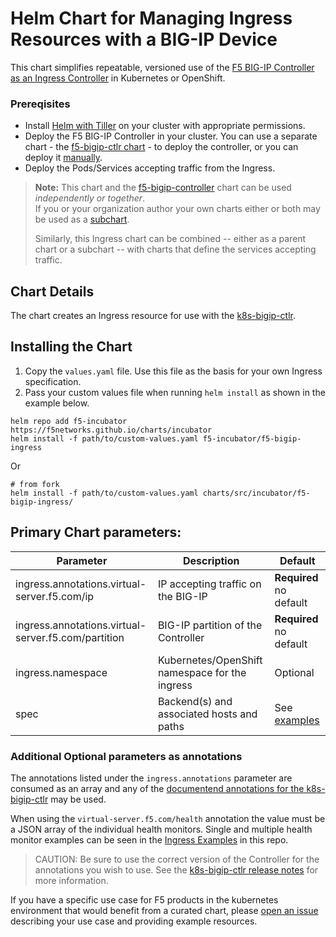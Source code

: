 # Helm Chart for Managing Ingress Resources with a BIG-IP Device

This chart simplifies repeatable, versioned use of the [F5 BIG-IP Controller as an Ingress Controller](http://clouddocs.f5.com/containers/latest/kubernetes/kctlr-k8s-ingress-ctlr.html) in Kubernetes or OpenShift. 

### Prereqisites

- Install [Helm with Tiller](https://docs.helm.sh/using_helm/#installing-helm) on your cluster with appropriate permissions.
- Deploy the F5 BIG-IP Controller in your cluster. You can use a separate chart - the [f5-bigip-ctlr chart](https://github.com/F5Networks/charts/tree/master/src/stable/f5-bigip-ctlr) - to deploy the controller, or you can deploy it [manually](http://clouddocs.f5.com/containers/latest/kubernetes/kctlr-app-install.html). 
- Deploy the Pods/Services accepting traffic from the Ingress.

> **Note:** This chart and the [f5-bigip-controller](https://github.com/recursivelycurious/charts/tree/wip/src/incubator/f5-bigip-ctlr) chart can be used *independently or together*.  
> If you or your organization author your own charts either or both may be used as a [subchart](https://docs.helm.sh/chart_template_guide/#creating-a-subchart).
>
> Similarly, this Ingress chart can be combined -- either as a parent chart or a subchart -- with charts that define the services accepting traffic.

## Chart Details

The chart creates an Ingress resource for use with the [k8s-bigip-ctlr](http://clouddocs.f5.com/containers/latest/kubernetes/index.html).

## Installing the Chart

1. Copy the `values.yaml` file. Use this file as the basis for your own Ingress specification. 
2. Pass your custom values file when running `helm install` as shown in the example below.

```
helm repo add f5-incubator https://f5networks.github.io/charts/incubator
helm install -f path/to/custom-values.yaml f5-incubator/f5-bigip-ingress
```

Or

```
# from fork
helm install -f path/to/custom-values.yaml charts/src/incubator/f5-bigip-ingress/
```

## Primary Chart parameters:

Parameter | Description | Default
----------|-------------|--------
ingress.annotations.virtual-server.f5.com/ip | IP accepting traffic on the BIG-IP | **Required** no default
ingress.annotations.virtual-server.f5.com/partition | BIG-IP partition of the Controller | **Required** no default
ingress.namespace | Kubernetes/OpenShift namespace for the ingress | Optional
spec | Backend(s) and associated hosts and paths | See [examples](https://github.com/F5Networks/charts/tree/master/example_values/f5-bigip-ingress) 

### Additional Optional parameters as annotations

The annotations listed under the `ingress.annotations` parameter are consumed as an array and any of the [documentend annotations for the k8s-bigip-ctlr](http://clouddocs.f5.com/products/connectors/k8s-bigip-ctlr/latest/#supported-ingress-annotations) may be used.

When using the `virtual-server.f5.com/health` annotation the value must be a JSON array of the individual health monitors. Single and multiple health monitor examples can be seen in the [Ingress Examples](./example_values/f5-bigip-ingress/) in this repo.

> CAUTION: Be sure to use the correct version of the Controller for the annotations you wish to use. See the [k8s-bigip-ctlr release notes](http://clouddocs.f5.com/products/connectors/k8s-bigip-ctlr/latest/RELEASE-NOTES.html) for more information.

If you have a specific use case for F5 products in the kubernetes environment that would benefit from a curated chart, please [open an issue](https://github.com/F5Networks/charts/issues) describing your use case and providing example resources.

